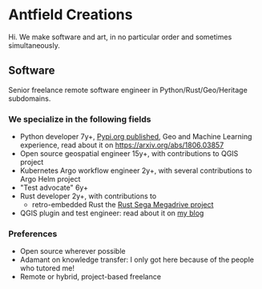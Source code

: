 # Antfield Creations
Hi. We make software and art, in no particular order and sometimes simultaneously.

## Software

Senior freelance remote software engineer in Python/Rust/Geo/Heritage subdomains.

### We specialize in the following fields
- Python developer 7y+,  [Pypi.org published](https://pypi.org/project/deep-geometry), Geo and Machine Learning experience, read about it on https://arxiv.org/abs/1806.03857
- Open source geospatial engineer 15y+, with contributions to QGIS project
- Kubernetes Argo workflow engineer 2y+, with several contributions to Argo Helm project
- "Test advocate" 6y+
- Rust developer 2y+, with contributions to 
  - retro-embedded Rust the [Rust Sega Megadrive project](https://github.com/ricky26/rust-mega-drive) 
- QGIS plugin and test engineer: read about it on [my blog](https://reinvantveer.github.io/2021/04/10/qgis-plugin-development.html)

### Preferences
- Open source wherever possible
- Adamant on knowledge transfer: I only got here because of the people who tutored me!
- Remote or hybrid, project-based freelance
